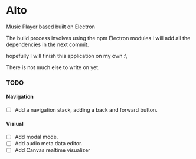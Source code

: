 # Alto
Music Player based built on Electron

The build process involves using the npm Electron modules
I will add all the dependencies in the next commit. 

hopefully I will finish this application on my own :\ 

There is not much else to write on yet.

<h3> TODO </h3>

<h4> Navigation </h4>

- [ ] Add a navigation stack, adding a back and forward button.

<h4> Visiual </h4>

- [ ] Add modal mode.
- [ ] Add audio meta data editor.
- [ ] Add Canvas realtime visualizer
